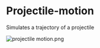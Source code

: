 # Projectile-motion
Simulates a trajectory of a projectile

![projectile motion.png](https://raw.githubusercontent.com/jankulik/Projectile-motion/master/projectile%20motion.png)
